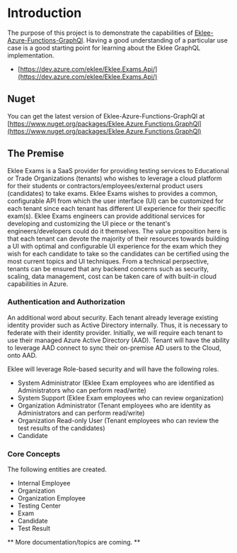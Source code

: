 # Introduction

The purpose of this project is to demonstrate the capabilities of [Eklee-Azure-Functions-GraphQl](https://github.com/seekdavidlee/Eklee-Azure-Functions-GraphQl). Having a good understanding of a particular use case is a good starting point for learning about the Eklee GraphQL implementation.

* [https://dev.azure.com/eklee/Eklee.Exams.Api/](https://dev.azure.com/eklee/Eklee.Exams.Api/)

## Nuget

You can get the latest version of Eklee-Azure-Functions-GraphQl at [https://www.nuget.org/packages/Eklee.Azure.Functions.GraphQl](https://www.nuget.org/packages/Eklee.Azure.Functions.GraphQl)

## The Premise

Eklee Exams is a SaaS provider for providing testing services to Educational or Trade Organizations (tenants) who wishes to leverage a cloud platform for their students or contractors/employees/external product users (candidates) to take exams. Eklee Exams wishes to provides a common, configurable API from which the user interface (UI) can be customized for each tenant since each tenant has different UI experience for their specific exam(s). Eklee Exams engineers can provide additional services for developing and customizing the UI piece or the tenant's engineers/developers could do it themselves. The value proposition here is that each tenant can devote the majority of their resources towards building a UI with optimal and configurable UI experience for the exam which they wish for each candidate to take so the candidates can be certified using the most current topics and UI techniques. From a technical perpsective, tenants can be ensured that any backend concerns such as security, scaling, data management, cost can be taken care of with built-in cloud capabilities in Azure.

### Authentication and Authorization

An additional word about security. Each tenant already leverage existing identity provider such as Active Directory internally. Thus, it is necessary to federate with their identity provider. Initially, we will require each tenant to use their managed Azure Active Directory (AAD). Tenant will have the ability to leverage AAD connect to sync their on-premise AD users to the Cloud, onto AAD.

Eklee will leverage Role-based security and will have the following roles.

* System Administrator (Eklee Exam employees who are identified as Administrators who can perform read/write)
* System Support (Eklee Exam employees who can review organization)
* Organization Administrator (Tenant employees who are identity as Administrators and can perform read/write)
* Organization Read-only User (Tenant employees who can review the test results of the candidates)
* Candidate

### Core Concepts

The following entities are created.

* Internal Employee
* Organization
* Organization Employee
* Testing Center
* Exam
* Candidate
* Test Result

** More documentation/topics are coming. **